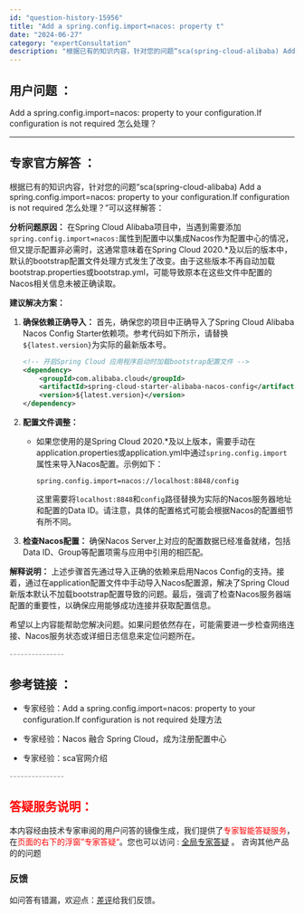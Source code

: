 ```yaml
---
id: "question-history-15956"
title: "Add a spring.config.import=nacos: property t"
date: "2024-06-27"
category: "expertConsultation"
description: "根据已有的知识内容，针对您的问题“sca(spring-cloud-alibaba) Add a spring.config.import=nacos: property to your configuration.If configuration is not required 怎么处理？”可以这"
---
```


## 用户问题 ： 
 Add a spring.config.import=nacos: property to your configuration.If configuration is not required 怎么处理？  

---------------
## 专家官方解答 ：

根据已有的知识内容，针对您的问题“sca(spring-cloud-alibaba) Add a spring.config.import=nacos: property to your configuration.If configuration is not required 怎么处理？”可以这样解答：

**分析问题原因：**
在Spring Cloud Alibaba项目中，当遇到需要添加`spring.config.import=nacos:`属性到配置中以集成Nacos作为配置中心的情况，但又提示配置非必需时，这通常意味着在Spring Cloud 2020.*及以后的版本中，默认的bootstrap配置文件处理方式发生了改变。由于这些版本不再自动加载bootstrap.properties或bootstrap.yml，可能导致原本在这些文件中配置的Nacos相关信息未被正确读取。

**建议解决方案：**

1. **确保依赖正确导入：**
   首先，确保您的项目中正确导入了Spring Cloud Alibaba Nacos Config Starter依赖项。参考代码如下所示，请替换`${latest.version}`为实际的最新版本号。
   ```xml
   <!-- 开启Spring Cloud 应用程序启动时加载bootstrap配置文件 -->
   <dependency>
       <groupId>com.alibaba.cloud</groupId>
       <artifactId>spring-cloud-starter-alibaba-nacos-config</artifactId>
       <version>${latest.version}</version>
   </dependency>
   ```

2. **配置文件调整：**
   - 如果您使用的是Spring Cloud 2020.*及以上版本，需要手动在application.properties或application.yml中通过`spring.config.import`属性来导入Nacos配置。示例如下：
     ```
     spring.config.import=nacos://localhost:8848/config
     ```
     这里需要将`localhost:8848`和`config`路径替换为实际的Nacos服务器地址和配置的Data ID。请注意，具体的配置格式可能会根据Nacos的配置细节有所不同。

3. **检查Nacos配置：**
   确保Nacos Server上对应的配置数据已经准备就绪，包括Data ID、Group等配置项需与应用中引用的相匹配。

**解释说明：**
上述步骤首先通过导入正确的依赖来启用Nacos Config的支持。接着，通过在application配置文件中手动导入Nacos配置源，解决了Spring Cloud新版本默认不加载bootstrap配置导致的问题。最后，强调了检查Nacos服务器端配置的重要性，以确保应用能够成功连接并获取配置信息。

希望以上内容能帮助您解决问题。如果问题依然存在，可能需要进一步检查网络连接、Nacos服务状态或详细日志信息来定位问题所在。


<font color="#949494">---------------</font> 


## 参考链接 ：

* 专家经验：Add a spring.config.import=nacos: property to your configuration.If configuration is not required 处理方法 
 
 * 专家经验：Nacos 融合 Spring Cloud，成为注册配置中心 
 
 * 专家经验：sca官网介绍 


 <font color="#949494">---------------</font> 
 


## <font color="#FF0000">答疑服务说明：</font> 

本内容经由技术专家审阅的用户问答的镜像生成，我们提供了<font color="#FF0000">专家智能答疑服务</font>，在<font color="#FF0000">页面的右下的浮窗”专家答疑“</font>。您也可以访问 : [全局专家答疑](https://answer.opensource.alibaba.com/docs/intro) 。 咨询其他产品的的问题

### 反馈
如问答有错漏，欢迎点：[差评](https://ai.nacos.io/user/feedbackByEnhancerGradePOJOID?enhancerGradePOJOId=15958)给我们反馈。
